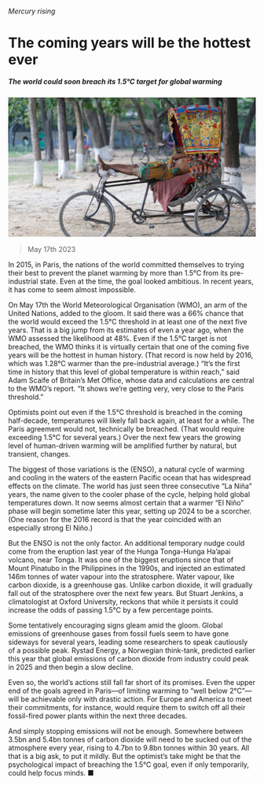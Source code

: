 ###### Mercury rising

# The coming years will be the hottest ever 

##### The world could soon breach its 1.5°C target for global warming 

![image](images/20230520_STP502.jpg) 

> May 17th 2023 

In 2015, in Paris, the nations of the world committed themselves to trying their best to prevent the planet warming by more than 1.5°C from its pre-industrial state. Even at the time, the goal looked ambitious. In recent years, it has come to seem almost impossible.

On May 17th the World Meteorological Organisation (WMO), an arm of the United Nations, added to the gloom. It said there was a 66% chance that the world would exceed the 1.5°C threshold in at least one of the next five years. That is a big jump from its estimates of even a year ago, when the WMO assessed the likelihood at 48%. Even if the 1.5°C target is not breached, the WMO thinks it is virtually certain that one of the coming five years will be the hottest in human history. (That record is now held by 2016, which was 1.28°C warmer than the pre-industrial average.) “It’s the first time in history that this level of global temperature is within reach,” said Adam Scaife of Britain’s Met Office, whose data and calculations are central to the WMO’s report. “It shows we’re getting very, very close to the Paris threshold.” 

Optimists point out even if the 1.5°C threshold is breached in the coming half-decade, temperatures will likely fall back again, at least for a while. The Paris agreement would not, technically be breached. (That would require exceeding 1.5°C for several years.) Over the next few years the growing level of human-driven warming will be amplified further by natural, but transient, changes. 


The biggest of those variations is the  (ENSO), a natural cycle of warming and cooling in the waters of the eastern Pacific ocean that has widespread effects on the climate. The world has just seen three consecutive “La Niña” years, the name given to the cooler phase of the cycle, helping hold global temperatures down. It now seems almost certain that a warmer “El Niño” phase will begin sometime later this year, setting up 2024 to be a scorcher. (One reason for the 2016 record is that the year coincided with an especially strong El Niño.)

But the ENSO is not the only factor. An additional temporary nudge could come from the eruption last year of the Hunga Tonga-Hunga Ha’apai volcano, near Tonga. It was one of the biggest eruptions since that of Mount Pinatubo in the Philippines in the 1990s, and injected an estimated 146m tonnes of water vapour into the stratosphere. Water vapour, like carbon dioxide, is a greenhouse gas. Unlike carbon dioxide, it will gradually fall out of the stratosphere over the next few years. But Stuart Jenkins, a climatologist at Oxford University, reckons that while it persists it could increase the odds of passing 1.5°C by a few percentage points. 

Some tentatively encouraging signs gleam amid the gloom. Global emissions of greenhouse gases from fossil fuels seem to have gone sideways for several years, leading some researchers to speak cautiously of a possible peak. Rystad Energy, a Norwegian think-tank, predicted earlier this year that global emissions of carbon dioxide from industry could peak in 2025 and then begin a slow decline. 

Even so, the world’s actions still fall far short of its promises. Even the upper end of the goals agreed in Paris—of limiting warming to “well below 2°C”—will be achievable only with drastic action. For Europe and America to meet their commitments, for instance, would require them to switch off all their fossil-fired power plants within the next three decades. 

And simply stopping emissions will not be enough. Somewhere between 3.5bn and 5.4bn tonnes of carbon dioxide will need to be sucked out of the atmosphere every year, rising to 4.7bn to 9.8bn tonnes within 30 years. All that is a big ask, to put it mildly. But the optimist’s take might be that the psychological impact of breaching the 1.5°C goal, even if only temporarily, could help focus minds. ■


